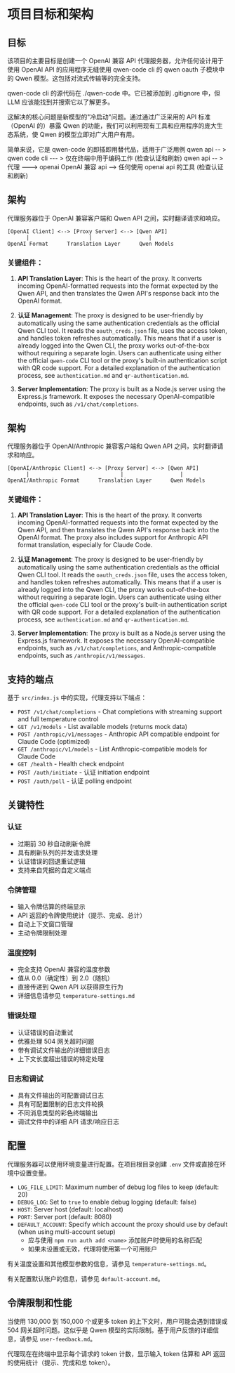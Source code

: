# 项目目标和架构

## 目标

该项目的主要目标是创建一个 OpenAI 兼容 API 代理服务器，允许任何设计用于使用 OpenAI API 的应用程序无缝使用 qwen-code cli 的 qwen oauth 子模块中的 Qwen 模型。这包括对流式传输等的完全支持。 

qwen-code cli 的源代码在 ./qwen-code 中。它已被添加到 .gitignore 中，但 LLM 应该能找到并搜索它以了解更多。 

这解决的核心问题是新模型的"冷启动"问题。通过通过广泛采用的 API 标准（OpenAI 的）暴露 Qwen 的功能，我们可以利用现有工具和应用程序的庞大生态系统，使 Qwen 的模型立即对广大用户有用。

简单来说，它是 qwen-code 的即插即用替代品，适用于广泛用例 
qwen api -- > qwen code cli --- > 仅在终端中用于编码工作 
            (检查认证和刷新)
qwen api -- > 代理 ---> openai OpenAI 兼容 api --> 任何使用 openai api 的工具
            (检查认证和刷新)

## 架构

代理服务器位于 OpenAI 兼容客户端和 Qwen API 之间，实时翻译请求和响应。

```
[OpenAI Client] <--> [Proxy Server] <--> [Qwen API]
      |                   |                  |
OpenAI Format      Translation Layer      Qwen Models
```

### 关键组件：

1.  **API Translation Layer**: This is the heart of the proxy. It converts incoming OpenAI-formatted requests into the format expected by the Qwen API, and then translates the Qwen API's response back into the OpenAI format.

2.  **认证 Management**: The proxy is designed to be user-friendly by automatically using the same authentication credentials as the official Qwen CLI tool. It reads the `oauth_creds.json` file, uses the access token, and handles token refreshes automatically. This means that if a user is already logged into the Qwen CLI, the proxy works out-of-the-box without requiring a separate login. Users can authenticate using either the official `qwen-code` CLI tool or the proxy's built-in authentication script with QR code support. For a detailed explanation of the authentication process, see `authentication.md` and `qr-authentication.md`.

3.  **Server Implementation**: The proxy is built as a Node.js server using the Express.js framework. It exposes the necessary OpenAI-compatible endpoints, such as `/v1/chat/completions`.

## 架构

代理服务器位于 OpenAI/Anthropic 兼容客户端和 Qwen API 之间，实时翻译请求和响应。

```
[OpenAI/Anthropic Client] <--> [Proxy Server] <--> [Qwen API]
      |                             |                  |
OpenAI/Anthropic Format      Translation Layer      Qwen Models
```

### 关键组件：

1.  **API Translation Layer**: This is the heart of the proxy. It converts incoming OpenAI-formatted requests into the format expected by the Qwen API, and then translates the Qwen API's response back into the OpenAI format. The proxy also includes support for Anthropic API format translation, especially for Claude Code.

2.  **认证 Management**: The proxy is designed to be user-friendly by automatically using the same authentication credentials as the official Qwen CLI tool. It reads the `oauth_creds.json` file, uses the access token, and handles token refreshes automatically. This means that if a user is already logged into the Qwen CLI, the proxy works out-of-the-box without requiring a separate login. Users can authenticate using either the official `qwen-code` CLI tool or the proxy's built-in authentication script with QR code support. For a detailed explanation of the authentication process, see `authentication.md` and `qr-authentication.md`.

3.  **Server Implementation**: The proxy is built as a Node.js server using the Express.js framework. It exposes the necessary OpenAI-compatible endpoints, such as `/v1/chat/completions`, and Anthropic-compatible endpoints, such as `/anthropic/v1/messages`.

## 支持的端点

基于 `src/index.js` 中的实现，代理支持以下端点：
- `POST /v1/chat/completions` - Chat completions with streaming support and full temperature control
- `GET /v1/models` - List available models (returns mock data)
- `POST /anthropic/v1/messages` - Anthropic API compatible endpoint for Claude Code (optimized)
- `GET /anthropic/v1/models` - List Anthropic-compatible models for Claude Code
- `GET /health` - Health check endpoint
- `POST /auth/initiate` - 认证 initiation endpoint
- `POST /auth/poll` - 认证 polling endpoint

## 关键特性

### 认证
- 过期前 30 秒自动刷新令牌
- 具有刷新队列的并发请求处理
- 认证错误的回退重试逻辑
- 支持来自凭据的自定义端点

### 令牌管理
- 输入令牌估算的终端显示
- API 返回的令牌使用统计（提示、完成、总计）
- 自动上下文窗口管理
- 主动令牌限制处理

### 温度控制
- 完全支持 OpenAI 兼容的温度参数
- 值从 0.0（确定性）到 2.0（随机）
- 直接传递到 Qwen API 以获得原生行为
- 详细信息请参见 `temperature-settings.md`

### 错误处理
- 认证错误的自动重试
- 优雅处理 504 网关超时问题
- 带有调试文件输出的详细错误日志
- 上下文长度超出错误的特定处理

### 日志和调试
- 具有文件输出的可配置调试日志
- 具有可配置限制的日志文件轮换
- 不同消息类型的彩色终端输出
- 调试文件中的详细 API 请求/响应日志

## 配置

代理服务器可以使用环境变量进行配置。在项目根目录创建 `.env` 文件或直接在环境中设置变量。

- `LOG_FILE_LIMIT`: Maximum number of debug log files to keep (default: 20)
- `DEBUG_LOG`: Set to `true` to enable debug logging (default: false)
- `HOST`: Server host (default: localhost)
- `PORT`: Server port (default: 8080)
- `DEFAULT_ACCOUNT`: Specify which account the proxy should use by default (when using multi-account setup)
    - 应与使用 `npm run auth add <name>` 添加账户时使用的名称匹配
    - 如果未设置或无效，代理将使用第一个可用账户

有关温度设置和其他模型参数的信息，请参见 `temperature-settings.md`。

有关配置默认账户的信息，请参见 `default-account.md`。

## 令牌限制和性能

当使用 130,000 到 150,000 个或更多 token 的上下文时，用户可能会遇到错误或 504 网关超时问题。这似乎是 Qwen 模型的实际限制。基于用户反馈的详细信息，请参见 `user-feedback.md`。

代理现在在终端中显示每个请求的 token 计数，显示输入 token 估算和 API 返回的使用统计（提示、完成和总 token）。
